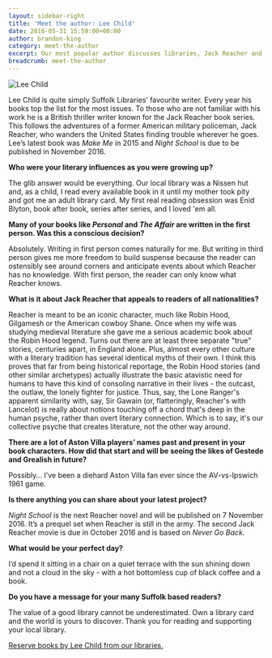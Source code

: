 ```yaml
---
layout: sidebar-right
title: 'Meet the author: Lee Child'
date: 2016-05-31 15:59:00+00:00
author: brandon-king
category: meet-the-author
excerpt: Our most popular author discusses libraries, Jack Reacher and Robin Hood, and Aston Villa.
breadcrumb: meet-the-author
---
```

![Lee Child](/images/featured/featured-lee-child.jpg)

Lee Child is quite simply Suffolk Libraries’ favourite writer. Every year his books top the list for the most issues. To those who are not familiar with his work he is a British thriller writer known for the Jack Reacher book series. This follows the adventures of a former American military policeman, Jack Reacher, who wanders the United States finding trouble wherever he goes. Lee’s latest book was <cite>Make Me</cite> in 2015 and <cite>Night School</cite> is due to be published in November 2016.

**Who were your literary influences as you were growing up?**

The glib answer would be everything. Our local library was a Nissen hut and, as a child, I read every available book in it until my mother took pity and got me an adult library card. My first real reading obsession was Enid Blyton, book after book, series after series, and I loved 'em all.

**Many of your books like <cite>Personal</cite> and <cite>The Affair</cite> are written in the first person. Was this a conscious decision?**

Absolutely. Writing in first person comes naturally for me. But writing in third person gives me more freedom to build suspense because the reader can ostensibly see around corners and anticipate events about which Reacher has no knowledge. With first person, the reader can only know what Reacher knows.

**What is it about Jack Reacher that appeals to readers of all nationalities?**

Reacher is meant to be an iconic character, much like Robin Hood, Gilgamesh or the American cowboy Shane. Once when my wife was studying medieval literature she gave me a serious academic book about the Robin Hood legend. Turns out there are at least three separate "true" stories, centuries apart, in England alone. Plus, almost every other culture with a literary tradition has several identical myths of their own. I think this proves that far from being historical reportage, the Robin Hood stories (and other similar archetypes) actually illustrate the basic atavistic need for humans to have this kind of consoling narrative in their lives - the outcast, the outlaw, the lonely fighter for justice. Thus, say, the Lone Ranger's apparent similarity with, say, Sir Gawain (or, flatteringly, Reacher's with Lancelot) is really about notions touching off a chord that's deep in the human psyche, rather than overt literary connection. Which is to say, it's our collective psyche that creates literature, not the other way around.

**There are a lot of Aston Villa players’ names past and present in your book characters. How did that start and will be seeing the likes of Gestede and Grealish in future?**

Possibly… I’ve been a diehard Aston Villa fan ever since the AV-vs-Ipswich 1961 game.

**Is there anything you can share about your latest project?**

<cite>Night School</cite> is the next Reacher novel and will be published on 7 November 2016. It’s a prequel set when Reacher is still in the army. The second Jack Reacher movie is due in October 2016 and is based on <cite>Never Go Back</cite>.

**What would be your perfect day?**

I’d spend it sitting in a chair on a quiet terrace with the sun shining down and not a cloud in the sky - with a hot bottomless cup of black coffee and a book.

**Do you have a message for your many Suffolk based readers?**

The value of a good library cannot be underestimated. Own a library card and the world is yours to discover. Thank you for reading and supporting your local library.

[Reserve books by Lee Child from our libraries.](https://suffolk.spydus.co.uk/cgi-bin/spydus.exe/ENQ/OPAC/BIBENQ/5200864?QRY=CAUBIB%3C%20IRN(139717)&QRYTEXT=Child%2C%20Lee)
